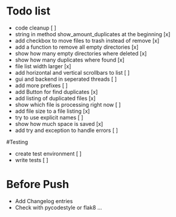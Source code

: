 # Todo list


* code cleanup [ ]
* string in method show_amount_duplicates at the beginning [x]
* add checkbox to move files to trash instead of remove [x]
* add a function to remove all empty directories [x]
* show how many empty directories where deleted [x]
* show how many duplicates where found [x]
* file list width larger [x]
* add horizontal and vertical scrollbars to list [ ]
* gui and backend in seperated threads [ ]
* add more prefixes [ ]
* add Button for find duplicates [x]
* add listing of duplicated files [x]
* show which file is processing right now [ ]
* add file size to a file listing [x]
* try to use explicit names [ ]
* show how much space is saved [x]
* add try and exception to handle errors [ ]

#Testing
* create test environment [ ]
* write tests [ ]

# Before Push
* Add Changelog entries
* Check with pycodestyle or flak8 ... 
